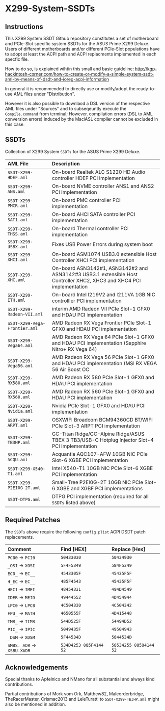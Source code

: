 # X299-System-SSDTs

## Instructions

This X299 System SSDT Github repository constitutes a set of motherboard and PCIe-Slot specific system SSDTs for the ASUS Prime X299 Deluxe. Users of different motherboards and/or different PCIe-Slot populations have to adopt at least the ACPI path and ACPI replacments implemented in each specfic file. 

How to do so, is explained wihtin this small and basic guideline:
http://kgp-hackintosh-corner.com/how-to-create-or-modify-a-simple-system-ssdt-aml-by-means-of-dsdt-and-ioreg-acpi-information

In general it is recommended to directly use or modify/adopt the ready-to-use AML files under "Distribution".

However it is also possible to downlaod a DSL version of the respective AML files under "Sources"
and to subseqeuntly execute the `Compile.command` from terminal; However, compilation errors (DSL to AML conversion errors) induced by the MaciASL compiler cannot be excluded in this case. 


## SSDTs

Collection of X299 System `SSDTs` for the ASUS Prime X299 Deluxe.

| AML File | Description |
| :------- | :---------- |
| `SSDT-X299-HDEF.aml` | On-board Realtek ALC S1220 HD Audio controller HDEF PCI implementation |
| `SSDT-X299-ANS.aml` | On-board NVME controller ANS1 and ANS2 PCI implementation |
| `SSDT-X299-PMCR.aml` | On-board PMC controller PCI implementation |
| `SSDT-X299-SAT1.aml` | On-board AHCI SATA controller PCI implementation |
| `SSDT-X299-THSS.aml` | On-board Thermal controller PCI implementation |
| `SSDT-X299-USBX.aml` | Fixes USB Power Errors during system boot |
| `SSDT-X299-XHCI.aml` | On-board ASM1074 USB3.0 extensible Host Controller XHCI PCI implementation |
| `SSDT-X299-XHC.aml` | On-board ASN3142#1, ASN3142#2 and ASN3142#3 USB3.1 extensible Host Controller XHC2, XHC3 and XHC4 PCI implementation |
| `SSDT-X299-ETH.aml` | On-board Intel I219V2 and I211VA 1GB NIC controlller PCI implementation |
| `SSDT-X299-Radeon-VII.aml` | interim AMD Radeon VII PCIe Slot-1 GFX0 and HDAU PCI implementation |
| `SSDT-X299-Vega-Frontier.aml` | AMD Radeon RX Vega Frontier PCIe Slot-1 GFX0 and HDAU PCI implementation |
| `SSDT-X299-Vega64.aml` | AMD Radeon RX Vega 64 PCIe Slot-1 GFX0 and HDAU PCI implementation (Sapphire Nitro+ RX Vega 64)  |
| `SSDT-X299-Vega56.aml` | AMD Radeon RX Vega 56 PCIe Slot-1 GFX0 and HDAU PCI implementation (MSI RX VEGA 56 Air Boost OC |
| `SSDT-X299-RX580.aml` | AMD Radeon RX 580 PCIe Slot-1 GFX0 and HDAU PCI implementation |
| `SSDT-X299-RX560.aml` | AMD Radeon RX 560 PCIe Slot-1 GFX0 and HDAU PCI implementation |
| `SSDT-X299-Nvidia.aml` | Nvidia PCIe Slot-1 GFX0 and HDAU PCI implementation |
| `SSDT-X299-ARPT.aml` | OSXWIFI Broadcom BCM94360CD BT/WIFI PCIe Slot-3 ARPT PCI implementation |
| `SSDT-X299-TB3HP.aml` | GC-Titan Ridge/GC-Alpine Ridge/ASUS TBEX 3 TB3/USB-C Hotplug Injector Slot-4 PCI implementation |
| `SSDT-X299-ACQU.aml` | Acquantia AQC107-AFW 10GB NIC PCIe Slot-6 XGBE PCI implementation |
| `SSDT-X299-X540-T1.aml` | Intel X540-T1 10GB NIC PCIe Slot-6 XGBE PCI implementation |
| `SSDT-X299-P2EI0G-2T.aml` | Small-Tree P2EI0G-2T 10GB NIC PCIe Slot-6 XGBE and XGBF PCI implementations |
| `SSDT-DTPG.aml` | DTPG PCI implementation (required for all `SSDTs` listed above) |

## Required Patches

The `SSDTs` above require the following `config.plist` ACPI DSDT patch replacements.

| Comment | Find [HEX] | Replace [Hex] |
| :------ | :--------- | :----------- |
| `PC00` &rarr; `PCI0` | `50433030` | `50434930` |
| `_OSI` &rarr; `XOSI` | `5F4F5349` | `584F5349` |
| `EC0_` &rarr; `EC__` | `4543305F` | `45435F5F` |
| `H_EC` &rarr; `EC__` | `485F4543` | `45435F5F` |
| `HEC1` &rarr; `IMEI` | `48454331` | `494D4549` |
| `IDER` &rarr; `MEID` | `49444552` | `4D454944` |
| `LPC0` &rarr; `LPCB` | `4C504330` | `4C504342` |
| `FPU_` &rarr; `MATH` | `4650555F` | `4D415448` |
| `TMR_` &rarr; `TIMR` | `544D525F` | `54494D52` |
| `PIC_` &rarr; `IPIC` | `5049435F` | `49504943` |
| `_DSM` &rarr; `XDSM` | `5F44534D` | `5844534D` |
| `SMBS._ADR` &rarr; `XSBU.XADR` | `534D4253 085F4144 52` | `58534255 08584144 52` |

## Acknowledgements

Special thanks to Apfelnico and NMano for all substantial and always kind contributions.

Partial contributions of Mork vom Ork, Matthew82, Maleorderbridge, TheRacerMaster, Crismac2013 and LeleTuratti to `SSDT-X299-TB3HP.aml` might also be mentioned in addition.
